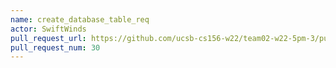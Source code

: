 ```yaml
---
name: create_database_table_req
actor: SwiftWinds
pull_request_url: https://github.com/ucsb-cs156-w22/team02-w22-5pm-3/pull/30
pull_request_num: 30
---
```


